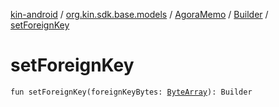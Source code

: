 [kin-android](../../../index.md) / [org.kin.sdk.base.models](../../index.md) / [AgoraMemo](../index.md) / [Builder](index.md) / [setForeignKey](./set-foreign-key.md)

# setForeignKey

`fun setForeignKey(foreignKeyBytes: `[`ByteArray`](https://kotlinlang.org/api/latest/jvm/stdlib/kotlin/-byte-array/index.html)`): Builder`